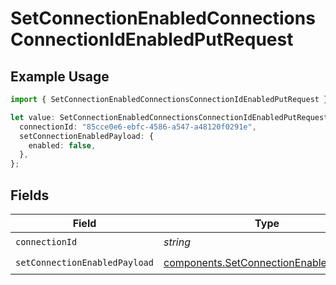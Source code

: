 # SetConnectionEnabledConnectionsConnectionIdEnabledPutRequest

## Example Usage

```typescript
import { SetConnectionEnabledConnectionsConnectionIdEnabledPutRequest } from "ragie/models/operations";

let value: SetConnectionEnabledConnectionsConnectionIdEnabledPutRequest = {
  connectionId: "85cce0e6-ebfc-4586-a547-a48120f0291e",
  setConnectionEnabledPayload: {
    enabled: false,
  },
};
```

## Fields

| Field                                                                                            | Type                                                                                             | Required                                                                                         | Description                                                                                      |
| ------------------------------------------------------------------------------------------------ | ------------------------------------------------------------------------------------------------ | ------------------------------------------------------------------------------------------------ | ------------------------------------------------------------------------------------------------ |
| `connectionId`                                                                                   | *string*                                                                                         | :heavy_check_mark:                                                                               | N/A                                                                                              |
| `setConnectionEnabledPayload`                                                                    | [components.SetConnectionEnabledPayload](../../models/components/setconnectionenabledpayload.md) | :heavy_check_mark:                                                                               | N/A                                                                                              |